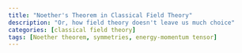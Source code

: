 ```yaml
---
title: "Noether's Theorem in Classical Field Theory"
description: "Or, how field theory doesn't leave us much choice"
categories: [classical field theory]
tags: [Noether theorem, symmetries, energy-momentum tensor]
---
```


